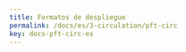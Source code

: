 ```yaml
---
title: Formatos de despliegue
permalink: /docs/es/3-circulation/pft-circ
key: docs-pft-circ-es
---
```

